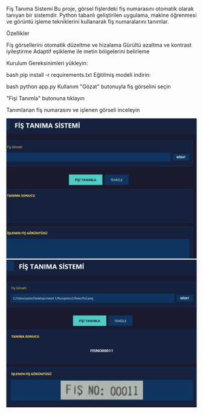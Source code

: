 Fiş Tanıma Sistemi
Bu proje, görsel fişlerdeki fiş numarasını otomatik olarak tanıyan bir sistemdir. Python tabanlı geliştirilen uygulama, makine öğrenmesi ve görüntü işleme tekniklerini kullanarak fiş numaralarını tanımlar.

Özellikler

Fiş görsellerini otomatik düzeltme ve hizalama
Gürültü azaltma ve kontrast iyileştirme
Adaptif eşikleme ile metin bölgelerini belirleme


Kurulum
Gereksinimleri yükleyin:

bash
pip install -r requirements.txt
Eğitilmiş modeli indirin:


bash
python app.py
Kullanım
"Gözat" butonuyla fiş görselini seçin

"Fişi Tanımla" butonuna tıklayın

Tanımlanan fiş numarasını ve işlenen görseli inceleyin

![Proje Önizleme](receipt_number_recognition/photo/1.png)
![Proje Önizleme](receipt_number_recognition/photo/2.png)

